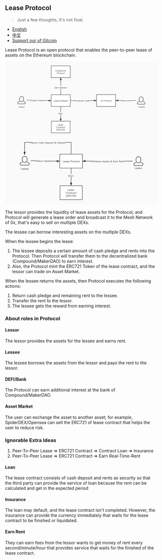 
## Lease Protocol

> Just a few thoughts, it's not final.

* [English](./README.md)
* [中文](./README-zh.md)
* [Support our of Gitcoin](https://gitcoin.co/grants/353/lease)

Lease Protocol is an open protocol that enables the peer-to-peer lease of assets on the Ethereum blockchain.

![Borrow.png](./images/borrow-assets.jpg)
![Return.png](./images/return-assets.jpg)

The lessor provides the liquidity of lease assets for the Protocol, and Protocol will generate a lease order and broadcast it to the Mesh Network of 0x, that's easy to sell on multiple DEXs.

The lessee can borrow interesting assets on the multiple DEXs.

When the lessee begins the lease:
1. The lessee deposits a certain amount of cash pledge and rents into the Protocol. Then Protocol will transfer them to the decentralized bank (Compound/MakerDAO) to earn interest.
2. Also, the Protocol mint the ERC721 Token of the lease contract, and the lessor can trade on Asset Market.  

When the lessee returns the assets, then Protocol executes the following actions:
1. Return cash pledge and remaining rent to the lessee.
2. Transfer the rent to the lessor.
3. The lessee gets the reward from earning interest.

### About roles in Protocol
#### Lessor
The lessor provides the assets for the lessee and earns rent.

#### Lessee
The lessee borrows the assets from the lessor and pays the rent to the lessor. 

#### DEFI/Bank
The Protocol can earn additional interest at the bank of Compound/MakerDAO.

#### Asset Market
The user can exchange the asset to another asset; for example, SpiderDEX/Opensea can sell the ERC721 of lease contract that helps the user to reduce risk.

### Ignorable Extra Ideas
1. Peer-To-Peer Lease => ERC721 Contract => Contract Loan => Insurance
2. Peer-To-Peer Lease => ERC721 Contract => Earn Real-Time-Rent

#### Loan
The lease contract consists of cash deposit and rents as security so that the third party can provide the service of loan because the rent can be calculated and get in the expected period

#### Insurance
The loan may default, and the lease contract isn't completed. However, the insurance can provide the currency immediately that waits for the lease contract to be finished or liquidated. 

#### Earn Rent 
They can earn fees from the lessor wants to get money of rent every second/minute/hour that provides service that waits for the finished of the lease contract.
